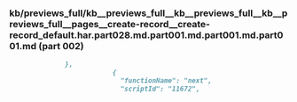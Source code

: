 ### kb/previews_full/kb__previews_full__kb__previews_full__kb__previews_full__pages__create-record__create-record_default.har.part028.md.part001.md.part001.md.part001.md (part 002)

```md
              },
                          {
                            "functionName": "next",
                            "scriptId": "11672",
            
```

```
